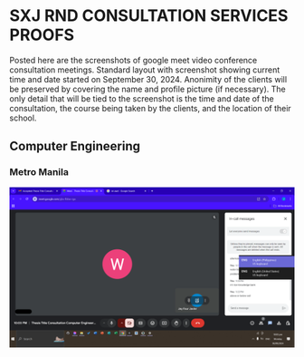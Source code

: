 # SXJ RND CONSULTATION SERVICES PROOFS

Posted here are the screenshots of google meet video conference consultation meetings. Standard layout with screenshot showing current time and date started on September 30, 2024. Anonimity of the clients will be preserved by covering the name and profile picture (if necessary). The only detail that will be tied to the screenshot is the time and date of the consultation, the course being taken by the clients, and the location of their school.

## Computer Engineering

### Metro Manila

![Title Consultation](/IMAGES/COURSE/COMPUTERENGINEERING/COMPUTERENGINEERING1.png)